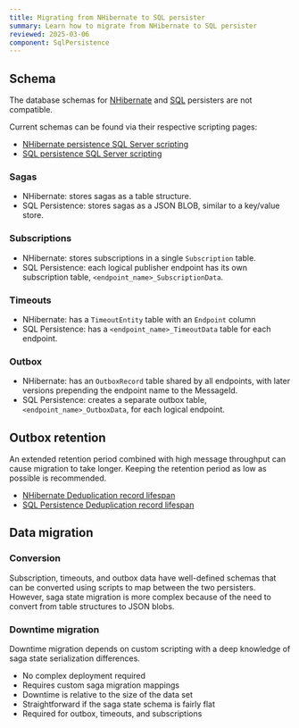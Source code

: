 ```yaml
---
title: Migrating from NHibernate to SQL persister
summary: Learn how to migrate from NHibernate to SQL persister
reviewed: 2025-03-06
component: SqlPersistence
---
```


## Schema

The database schemas for [NHibernate](/persistence/nhibernate) and [SQL](/persistence/sql) persisters are not compatible.

Current schemas can be found via their respective scripting pages:

-  [NHibernate persistence SQL Server scripting](/persistence/nhibernate/scripting.md)
-  [SQL persistence SQL Server scripting](/persistence/sql/sqlserver-scripts.md)

### Sagas

- NHibernate: stores sagas as a table structure.
- SQL Persistence: stores sagas as a JSON BLOB, similar to a key/value store.

### Subscriptions

- NHibernate: stores subscriptions in a single `Subscription` table.
- SQL Persistence: each logical publisher endpoint has its own subscription table, `<endpoint_name>_SubscriptionData`.

### Timeouts

- NHibernate: has a `TimeoutEntity` table with an `Endpoint` column 
- SQL Persistence: has a `<endpoint_name>_TimeoutData` table for each endpoint.

### Outbox

- NHibernate: has an `OutboxRecord` table shared by all endpoints, with later versions prepending the endpoint name to the MessageId. 
- SQL Persistence: creates a separate outbox table, `<endpoint_name>_OutboxData`, for each logical endpoint.

## Outbox retention

An extended retention period combined with high message throughput can cause migration to take longer. Keeping the retention period as low as possible is recommended.

- [NHibernate Deduplication record lifespan](/persistence/nhibernate/outbox.md#deduplication-record-lifespan)
- [SQL Persistence Deduplication record lifespan](/persistence/sql/outbox.md#deduplication-record-lifespan)

## Data migration

### Conversion

Subscription, timeouts, and outbox data have well-defined schemas that can be converted using scripts to map between the two persisters. However, saga state migration is more complex because of the need to convert from table structures to JSON blobs.

### Downtime migration

Downtime migration depends on custom scripting with a deep knowledge of saga state serialization differences.

 - No complex deployment required
 - Requires custom saga migration mappings
 - Downtime is relative to the size of the data set
 - Straightforward if the saga state schema is fairly flat
 - Required for outbox, timeouts, and subscriptions
